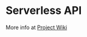 # Serverless API
More info at [Project Wiki](https://github.com/complectco/complect-2.0/wiki/API-Endpoints)